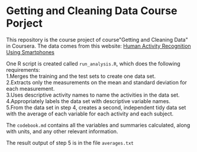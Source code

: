 Getting and Cleaning Data Course Porject
======================================================================================
This repository is the course project of course"Getting and Cleaning Data" in Coursera. 
The data comes from this website:
[Human Activity Recognition Using Smartphones](https://d396qusza40orc.cloudfront.net/getdata%2Fprojectfiles%2FUCI%20HAR%20Dataset.zip)

One R script is created called `run_analysis.R`, which does the following requirements:  
    1.Merges the training and the test sets to create one data set.  
    2.Extracts only the measurements on the mean and standard deviation for each measurement.  
    3.Uses descriptive activity names to name the activities in the data set.  
    4.Appropriately labels the data set with descriptive variable names.  
    5.From the data set in step 4, creates a second, independent tidy data set with the average
    of each variable for each activity and each subject.

The `codebook.md` contains all the variables and summaries calculated, along with units, and 
any other relevant information.

The result output of step 5 is in the file `averages.txt`
